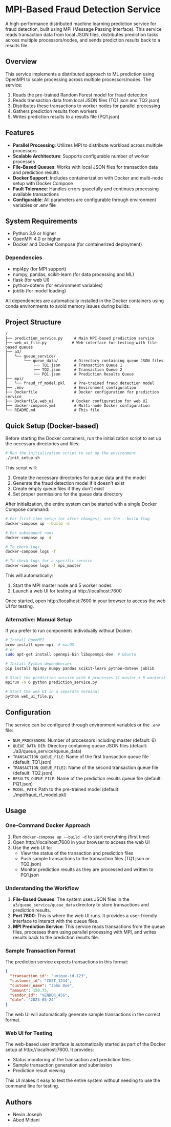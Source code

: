 # MPI-Based Fraud Detection Service

A high-performance distributed machine learning prediction service for fraud detection, built using MPI (Message Passing Interface). This service reads transaction data from local JSON files, distributes prediction tasks across multiple processors/nodes, and sends prediction results back to a results file.

## Overview

This service implements a distributed approach to ML prediction using OpenMPI to scale processing across multiple processors/nodes. The service:

1. Reads the pre-trained Random Forest model for fraud detection
2. Reads transaction data from local JSON files (TQ1.json and TQ2.json)
3. Distributes these transactions to worker nodes for parallel processing
4. Gathers prediction results from workers
5. Writes prediction results to a results file (PQ1.json)

## Features

- **Parallel Processing**: Utilizes MPI to distribute workload across multiple processors
- **Scalable Architecture**: Supports configurable number of worker processes
- **File-Based Queues**: Works with local JSON files for transaction data and prediction results
- **Docker Support**: Includes containerization with Docker and multi-node setup with Docker Compose
- **Fault Tolerance**: Handles errors gracefully and continues processing available transactions
- **Configurable**: All parameters are configurable through environment variables or .env file

## System Requirements

- Python 3.9 or higher
- OpenMPI 4.0 or higher
- Docker and Docker Compose (for containerized deployment)

### Dependencies
- mpi4py (for MPI support)
- numpy, pandas, scikit-learn (for data processing and ML)
- flask (for web UI)
- python-dotenv (for environment variables)
- joblib (for model loading)

All dependencies are automatically installed in the Docker containers using conda environments to avoid memory issues during builds.

## Project Structure

```
/
├── prediction_service.py     # Main MPI-based prediction service
├── web_ui_file.py           # Web interface for testing with file-based queues
├── a3/
│   └── queue_service/
│       └── queue_data/       # Directory containing queue JSON files
│           ├── TQ1.json      # Transaction Queue 1
│           ├── TQ2.json      # Transaction Queue 2
│           └── PQ1.json      # Prediction Results Queue
├── mpi/
│   └── fraud_rf_model.pkl    # Pre-trained fraud detection model
├── .env                      # Environment configuration
├── Dockerfile                # Docker configuration for prediction service
├── Dockerfile.web_ui        # Docker configuration for web UI
├── docker-compose.yml        # Multi-node Docker configuration
└── README.md                 # This file
```

## Quick Setup (Docker-based)

Before starting the Docker containers, run the initialization script to set up the necessary directories and files:

```bash
# Run the initialization script to set up the environment
./init_setup.sh
```

This script will:
1. Create the necessary directories for queue data and the model
2. Generate the fraud detection model if it doesn't exist
3. Create empty queue files if they don't exist
4. Set proper permissions for the queue data directory

After initialization, the entire system can be started with a single Docker Compose command:

```bash
# For first-time setup (or after changes), use the --build flag
docker-compose up --build -d

# For subsequent runs
docker-compose up -d

# To check logs
docker-compose logs -f

# To check logs for a specific service
docker-compose logs -f mpi_master
```

This will automatically:

1. Start the MPI master node and 5 worker nodes
2. Launch a web UI for testing at http://localhost:7600

Once started, open http://localhost:7600 in your browser to access the web UI for testing.

### Alternative: Manual Setup

If you prefer to run components individually without Docker:

```bash
# Install OpenMPI
brew install open-mpi  # macOS
# or
sudo apt-get install openmpi-bin libopenmpi-dev  # Ubuntu

# Install Python dependencies
pip install mpi4py numpy pandas scikit-learn python-dotenv joblib

# Start the prediction service with 6 processes (1 master + 5 workers)
mpirun -n 6 python prediction_service.py

# Start the web UI in a separate terminal
python web_ui_file.py
```

## Configuration

The service can be configured through environment variables or the `.env` file:

- `NUM_PROCESSORS`: Number of processors including master (default: 6)
- `QUEUE_DATA_DIR`: Directory containing queue JSON files (default: ./a3/queue_service/queue_data)
- `TRANSACTION_QUEUE_FILE`: Name of the first transaction queue file (default: TQ1.json)
- `TRANSACTION_QUEUE_FILE2`: Name of the second transaction queue file (default: TQ2.json)
- `RESULTS_QUEUE_FILE`: Name of the prediction results queue file (default: PQ1.json)
- `MODEL_PATH`: Path to the pre-trained model (default: ./mpi/fraud_rf_model.pkl)

## Usage

### One-Command Docker Approach

1. Run `docker-compose up --build -d` to start everything (first time)
2. Open http://localhost:7600 in your browser to access the web UI
3. Use the web UI to:
   - View the status of the transaction and prediction files
   - Push sample transactions to the transaction files (TQ1.json or TQ2.json)
   - Monitor prediction results as they are processed and written to PQ1.json

### Understanding the Workflow

1. **File-Based Queues**: The system uses JSON files in the `a3/queue_service/queue_data` directory to store transactions and prediction results.
2. **Port 7600**: This is where the web UI runs. It provides a user-friendly interface to interact with the queue files.
3. **MPI Prediction Service**: This service reads transactions from the queue files, processes them using parallel processing with MPI, and writes results back to the prediction results file.

### Sample Transaction Format

The prediction service expects transactions in this format:

```json
{
  "transaction_id": "unique-id-123",
  "customer_id": "CUST_1234",
  "customer_name": "John Doe",
  "amount": 150.75,
  "vendor_id": "VENDOR_456",
  "date": "2025-05-24"
}
```

The web UI will automatically generate sample transactions in the correct format.

### Web UI for Testing

The web-based user interface is automatically started as part of the Docker setup at http://localhost:7600. It provides:

- Status monitoring of the transaction and prediction files
- Sample transaction generation and submission
- Prediction result viewing

This UI makes it easy to test the entire system without needing to use the command line for testing.



## Authors
- Nevin Joseph
- Abed Midani
